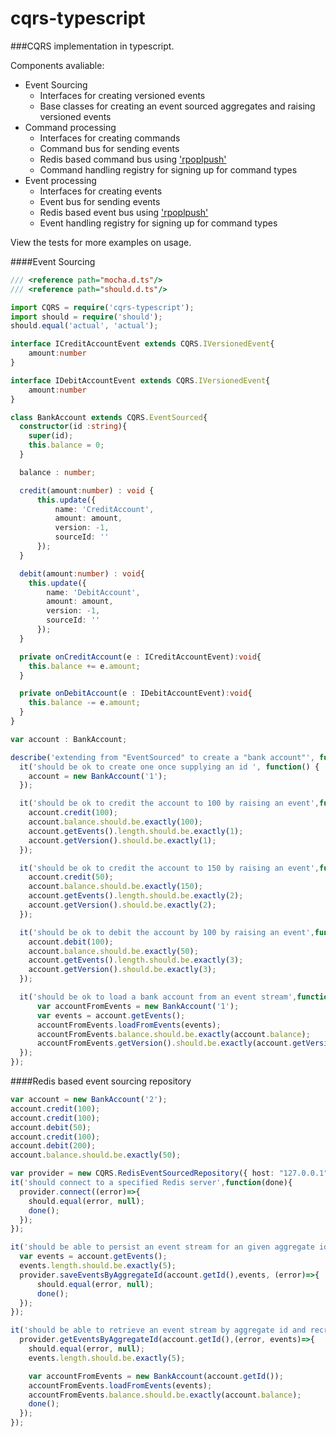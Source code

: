 cqrs-typescript
===============

###CQRS implementation in typescript.

Components avaliable:
- Event Sourcing
  - Interfaces for creating versioned events
  - Base classes for creating an event sourced aggregates and raising versioned events  
- Command processing
  - Interfaces for creating commands
  - Command bus for sending events
  - Redis based command bus using ['rpoplpush'](http://redis.io/commands/rpoplpush)
  - Command handling registry for signing up for command types
- Event processing
  - Interfaces for creating events
  - Event bus for sending events
  - Redis based event bus using ['rpoplpush'](http://redis.io/commands/rpoplpush)
  - Event handling registry for signing up for command types

View the tests for more examples on usage.

####Event Sourcing

```typescript
/// <reference path="mocha.d.ts"/>
/// <reference path="should.d.ts"/>

import CQRS = require('cqrs-typescript');
import should = require('should');
should.equal('actual', 'actual');

interface ICreditAccountEvent extends CQRS.IVersionedEvent{
    amount:number
}

interface IDebitAccountEvent extends CQRS.IVersionedEvent{
    amount:number
}

class BankAccount extends CQRS.EventSourced{
  constructor(id :string){
    super(id);
    this.balance = 0;
  }

  balance : number;

  credit(amount:number) : void {
      this.update({
          name: 'CreditAccount',
          amount: amount,
          version: -1,
          sourceId: ''
      });
  }

  debit(amount:number) : void{
    this.update({
        name: 'DebitAccount',
        amount: amount,
        version: -1,
        sourceId: ''
      });
  }

  private onCreditAccount(e : ICreditAccountEvent):void{
    this.balance += e.amount;
  }

  private onDebitAccount(e : IDebitAccountEvent):void{
    this.balance -= e.amount;
  }
}

var account : BankAccount;

describe('extending from "EventSourced" to create a "bank account"', function() {
  it('should be ok to create one once supplying an id ', function() {
    account = new BankAccount('1');
  });

  it('should be ok to credit the account to 100 by raising an event',function(){
    account.credit(100);
    account.balance.should.be.exactly(100);
    account.getEvents().length.should.be.exactly(1);
    account.getVersion().should.be.exactly(1);
  });

  it('should be ok to credit the account to 150 by raising an event',function(){
    account.credit(50);
    account.balance.should.be.exactly(150);
    account.getEvents().length.should.be.exactly(2);
    account.getVersion().should.be.exactly(2);
  });

  it('should be ok to debit the account by 100 by raising an event',function(){
    account.debit(100);
    account.balance.should.be.exactly(50);
    account.getEvents().length.should.be.exactly(3);
    account.getVersion().should.be.exactly(3);
  });

  it('should be ok to load a bank account from an event stream',function(){
      var accountFromEvents = new BankAccount('1');
      var events = account.getEvents();
      accountFromEvents.loadFromEvents(events);
      accountFromEvents.balance.should.be.exactly(account.balance);
      accountFromEvents.getVersion().should.be.exactly(account.getVersion());
  });
});
```

####Redis based event sourcing repository

```typescript
var account = new BankAccount('2');
account.credit(100);
account.credit(100);
account.debit(50);
account.credit(100);
account.debit(200);
account.balance.should.be.exactly(50);

var provider = new CQRS.RedisEventSourcedRepository({ host: "127.0.0.1", port:6379});
it('should connect to a specified Redis server',function(done){
  provider.connect((error)=>{
    should.equal(error, null);
    done();
  });
});

it('should be able to persist an event stream for an given aggregate id',function(done){
  var events = account.getEvents();
  events.length.should.be.exactly(5);
  provider.saveEventsByAggregateId(account.getId(),events, (error)=>{
      should.equal(error, null);
      done();
  });
});

it('should be able to retrieve an event stream by aggregate id and recreate an aggregate instance',function(done){
  provider.getEventsByAggregateId(account.getId(),(error, events)=>{
    should.equal(error, null);
    events.length.should.be.exactly(5);

    var accountFromEvents = new BankAccount(account.getId());
    accountFromEvents.loadFromEvents(events);
    accountFromEvents.balance.should.be.exactly(account.balance);
    done();
  });
});
```
